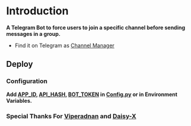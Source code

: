 # Introduction
**A Telegram Bot to force users to join a specific channel before sending messages in a group.**

- Find it on Telegram as [Channel Manager](https://t.me/TheMizukiForceSubBot)


## Deploy

### Configuration
<b>Add [APP_ID](https://my.telegram.org/apps), [API_HASH](https://my.telegram.org/apps), [BOT_TOKEN](https://t.me/botfather) in [Config.py](Config.py) or in Environment Variables.</b>

### Special Thanks For [Viperadnan](https://github.com/viperadnan-git/force-subscribe-telegram-bot) and [Daisy-X](https://github.com/InukaAsith/Daisy-X)

